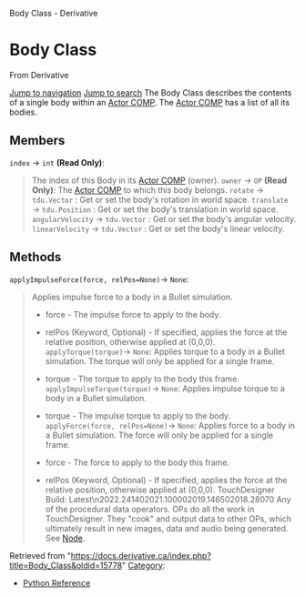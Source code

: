 

Body Class - Derivative




# Body Class
From Derivative

[Jump to navigation](#mw-head)
[Jump to search](#searchInput)
The Body Class describes the contents of a single body within an [Actor COMP](Actor_COMP.html "Actor COMP").
The [Actor COMP](Actor_COMP.html "Actor COMP") has a list of all its bodies.
  

## Members
`index` → `int` **(Read Only)**:
> The index of this Body in its [Actor COMP](Actor_COMP.html "Actor COMP") (owner).
`owner` → `OP` **(Read Only)**:
> The [Actor COMP](Actor_COMP.html "Actor COMP") to which this body belongs.
`rotate` → `tdu.Vector` :
> Get or set the body's rotation in world space.
`translate` → `tdu.Position` :
> Get or set the body's translation in world space.
`angularVelocity` → `tdu.Vector` :
> Get or set the body's angular velocity.
`linearVelocity` → `tdu.Vector` :
> Get or set the body's linear velocity.
## Methods
`applyImpulseForce(force, relPos=None)`→ `None`:
> Applies impulse force to a body in a Bullet simulation.
> 
> * force - The impulse force to apply to the body.
> * relPos (Keyword, Optional) - If specified, applies the force at the relative position, otherwise applied at (0,0,0).
`applyTorque(torque)`→ `None`:
> Applies torque to a body in a Bullet simulation. The torque will only be applied for a single frame.
> 
> * torque - The torque to apply to the body this frame.
`applyImpulseTorque(torque)`→ `None`:
> Applies impulse torque to a body in a Bullet simulation.
> 
> * torque - The impulse torque to apply to the body.
`applyForce(force, relPos=None)`→ `None`:
> Applies force to a body in a Bullet simulation. The force will only be applied for a single frame.
> 
> * force - The force to apply to the body this frame.
> * relPos (Keyword, Optional) - If specified, applies the force at the relative position, otherwise applied at (0,0,0).
TouchDesigner Build: Latest\n2022.241402021.100002019.146502018.28070
Any of the procedural data operators. OPs do all the work in TouchDesigner. They "cook" and output data to other OPs, which ultimately result in new images, data and audio being generated. See [Node](Node.html "Node").

Retrieved from "<https://docs.derivative.ca/index.php?title=Body_Class&oldid=15778>"
[Category](Special_Categories.html "Special:Categories"):
* [Python Reference](Category_Python_Reference.html "Category:Python Reference")